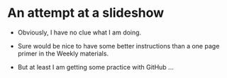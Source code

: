 # An attempt at a slideshow

- Obviously, I have no clue what I am doing.

- Sure would be nice to have some better instructions than a one page primer in the Weekly materials.

- But at least I am getting some practice with GitHub ...
